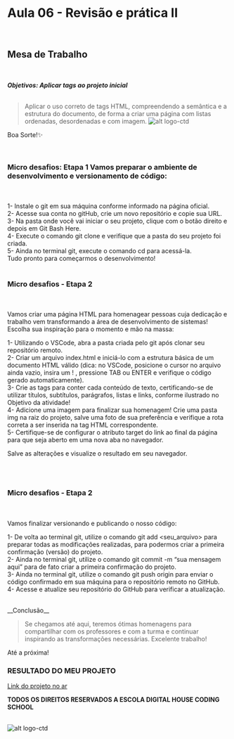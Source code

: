 # __Aula 06 -  Revisão e prática II__

<br>

## __Mesa de Trabalho__

<br>

__*Objetivos: Aplicar tags ao projeto inicial*__ 
<br><br>
>Aplicar o uso correto de tags HTML, compreendendo a semântica e a estrutura do documento, de forma a criar uma página com listas ordenadas, desordenadas e com imagem.
![alt logo-ctd](https://vidadeempresa.com.br/wp-content/uploads/2021/02/curso.png)

Boa Sorte!✨ 


<br>

###  __Micro desafios:  Etapa 1 Vamos preparar o ambiente de desenvolvimento e versionamento de código:__
  <br>

  <br>
  1- Instale o git em sua máquina conforme informado na página oficial. <br>
  2- Acesse sua conta no gitHub, crie um novo repositório e copie sua URL. <br>
  3- Na pasta onde você vai iniciar o seu projeto, clique com o botão direito e depois em Git Bash Here. <br>
  4- Execute o comando git clone <url_do_seu_repositorio> e verifique que a pasta do seu projeto foi criada.  <br>
  5- Ainda no terminal git, execute o comando cd <nome_da_pasta> para acessá-la. <br>
  Tudo pronto para começarmos o desenvolvimento!<br> <br>
  
###  __Micro desafios - Etapa 2__
<br><br>
Vamos criar uma página HTML para homenagear pessoas cuja dedicação e trabalho vem transformando a área de desenvolvimento de sistemas! Escolha sua inspiração para o momento e mão na massa:
<br>

1- Utilizando o VSCode, abra a pasta criada pelo git após clonar seu repositório remoto. <br>
2- Criar um arquivo index.html e iniciá-lo com a estrutura básica de um documento HTML válido (dica: no VSCode, posicione o cursor no arquivo ainda vazio, insira um  ! , pressione TAB ou ENTER e verifique o código gerado automaticamente). <br>
3- Crie as tags para conter cada conteúdo de texto, certificando-se de utilizar títulos, subtítulos, parágrafos, listas e links, conforme ilustrado no Objetivo da atividade! <br>
4- Adicione uma imagem para finalizar sua homenagem! Crie uma pasta img na raiz do projeto, salve uma foto de sua preferência e verifique a rota correta a ser inserida na tag HTML correspondente. <br>
5- Certifique-se de configurar o atributo target do link ao final da página para que seja aberto em uma nova aba no navegador. <br>

Salve as alterações e visualize o resultado em seu navegador.

 <br> <br>
 
 ###  __Micro desafios - Etapa 2__ 
 <br><br>
 Vamos finalizar versionando e publicando o nosso código: <br>
 
 1- De volta ao terminal git, utilize o comando git add <seu_arquivo> para preparar todas as modificações realizadas, para podermos criar a primeira confirmação (versão) do projeto. <br>
 2- Ainda no terminal git, utilize o comando git commit -m “sua mensagem aqui” para de fato criar a primeira confirmação do projeto. <br>
 3- Ainda no terminal git, utilize o comando git push origin para enviar o código confirmado em sua máquina para o repositório remoto no GitHub. <br>
 4- Acesse e atualize seu repositório do GitHub para verificar a atualização. <br>
 
<br>
__Conclusão__ 

>Se chegamos até aqui, teremos ótimas homenagens para compartilhar com os professores e com a turma e continuar inspirando as transformações necessárias. Excelente trabalho!

Até a próxima! 

### RESULTADO DO MEU PROJETO 
[Link do projeto no ar](https://soareslil.github.io/ctd-1bi-frontend1-a6-revisao/)


__TODOS OS DIREITOS RESERVADOS A ESCOLA DIGITAL HOUSE CODING SCHOOL__
<br> <br>

![alt logo-ctd](https://vidadeempresa.com.br/wp-content/uploads/2021/02/curso.png)
